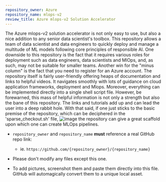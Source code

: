 ```yaml
---
repository_owner: Azure
repository_name: mlops-v2
review_title: Azure mlops-v2 Solution Accelerator
---
```

The Azure mlops-v2 solution accelerator is not only easy to use, but also a nice addition to any senior data scientist's toolbox.
This repository allows a team of data scientist and data engineers to quickly deploy and manage a multitude of ML models following core principles of responsible AI. 
One downside to this repository is the fact that it requires various roles for deployment such as data engineers, data scientists and MlOps, and, as such, may not be suitable for smaller teams. 
Another win for the "minus column" is the fact that you need to register for an Azure account.
The repository itself is fairly user-friendly offering heaps of documentation and links to helpful videos. It navigates smoothly with lots of guidance on cloud application frameworks, 
deployment and Mlops. Moreover, everything can be implemented directly into a single shell script file. However, be forewarned, this mass of helpful information is not only a strength but also the bane of this repository.
The links and tutorials add up and can lead the user into a deep rabbit hole. With that said, if one just sticks to the basic premise of the repository, which can be deciphered in the 'sparse_checkout.sh' file,
![image](https://github.com/repo-reviews/repo-reviews.github.io/assets/82818593/ad432aa0-2e16-4346-b31c-ee877add726a)
the repository can give a great scaffold upon which one can create MLOps pipelines.
- `repository_owner` and `repository_name` **must** reference a real GitHub repo link:
  - ie. `https://github.com/{repository_owner}/{repository_name}`

- Please don't modify any files except this one.

- To add pictures, screenshot them and paste them directly into this file.  GitHub will automagically convert them to a unique local asset.
